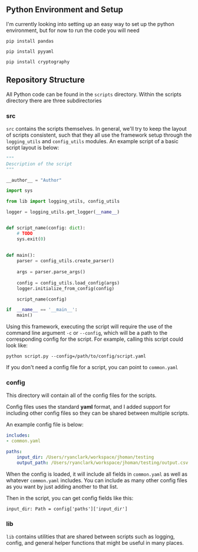 ## Python Environment and Setup

I'm currently looking into setting up an easy way to set up the python environment, but for now to run the code you will need

```
pip install pandas
```
```
pip install pyyaml
```
```
pip install cryptography
```

## Repository Structure

All Python code can be found in the `scripts` directory. Within the scripts directory there are three subdirectories

### src
`src` contains the scripts themselves. In general, we'll try to keep the layout of scripts consistent, such that they all use the framework setup through the `logging_utils` and `config_utils` modules. An example script of a basic script layout is below:
```python
"""
Description of the script
"""

__author__ = "Author"

import sys

from lib import logging_utils, config_utils

logger = logging_utils.get_logger(__name__)


def script_name(config: dict):
	# TODO
	sys.exit(0)
  
  
def main():
	parser = config_utils.create_parser()
	
	args = parser.parse_args()
	
	config = config_utils.load_config(args)
	logger.initialize_from_config(config)

	script_name(config)

if  __name__ == '__main__':
	main()
```
Using this framework, executing the script will require the use of the command line argument `-c` or `--config`, which will be a path to the corresponding config for the script. For example, calling this script could look like:
```
python script.py --config=/path/to/config/script.yaml
```
If you don't need a config file for a script, you can point to `common.yaml`

### config
This directory will contain all of the config files for the scripts.

Config files uses the standard **yaml** format, and I added support for including other config files so they can be shared between multiple scripts.

An example config file is below:
```yaml
includes:
- common.yaml

paths:
	input_dir: /Users/ryanclark/workspace/jhoman/testing
	output_path: /Users/ryanclark/workspace/jhoman/testing/output.csv
```
When the config is loaded, it will include all fields in `common.yaml` as well as whatever `common.yaml` includes. You can include as many other config files as you want by just adding another to that list.

Then in the script, you can get config fields like this:
```
input_dir: Path = config['paths']['input_dir']
```

### lib
`lib` contains utilities that are shared between scripts such as logging, config, and general helper functions that might be useful in many places.
